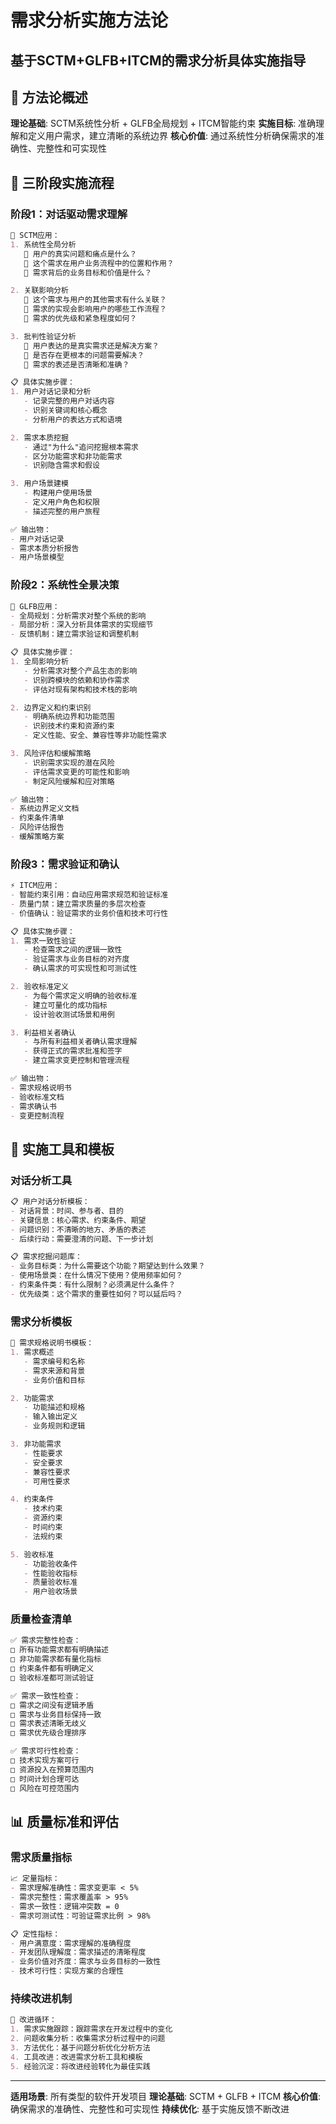 # 需求分析实施方法论
## 基于SCTM+GLFB+ITCM的需求分析具体实施指导

## 📖 **方法论概述**

**理论基础**: SCTM系统性分析 + GLFB全局规划 + ITCM智能约束
**实施目标**: 准确理解和定义用户需求，建立清晰的系统边界
**核心价值**: 通过系统性分析确保需求的准确性、完整性和可实现性

## 🎯 **三阶段实施流程**

### **阶段1：对话驱动需求理解**
```markdown
🧠 SCTM应用：
1. 系统性全局分析
   🤔 用户的真实问题和痛点是什么？
   🤔 这个需求在用户业务流程中的位置和作用？
   🤔 需求背后的业务目标和价值是什么？

2. 关联影响分析
   🤔 这个需求与用户的其他需求有什么关联？
   🤔 需求的实现会影响用户的哪些工作流程？
   🤔 需求的优先级和紧急程度如何？

3. 批判性验证分析
   🤔 用户表达的是真实需求还是解决方案？
   🤔 是否存在更根本的问题需要解决？
   🤔 需求的表述是否清晰和准确？

📋 具体实施步骤：
1. 用户对话记录和分析
   - 记录完整的用户对话内容
   - 识别关键词和核心概念
   - 分析用户的表达方式和语境

2. 需求本质挖掘
   - 通过"为什么"追问挖掘根本需求
   - 区分功能需求和非功能需求
   - 识别隐含需求和假设

3. 用户场景建模
   - 构建用户使用场景
   - 定义用户角色和权限
   - 描述完整的用户旅程

✅ 输出物：
- 用户对话记录
- 需求本质分析报告
- 用户场景模型
```

### **阶段2：系统性全景决策**
```markdown
🔄 GLFB应用：
- 全局规划：分析需求对整个系统的影响
- 局部分析：深入分析具体需求的实现细节
- 反馈机制：建立需求验证和调整机制

📋 具体实施步骤：
1. 全局影响分析
   - 分析需求对整个产品生态的影响
   - 识别跨模块的依赖和协作需求
   - 评估对现有架构和技术栈的影响

2. 边界定义和约束识别
   - 明确系统边界和功能范围
   - 识别技术约束和资源约束
   - 定义性能、安全、兼容性等非功能性需求

3. 风险评估和缓解策略
   - 识别需求实现的潜在风险
   - 评估需求变更的可能性和影响
   - 制定风险缓解和应对策略

✅ 输出物：
- 系统边界定义文档
- 约束条件清单
- 风险评估报告
- 缓解策略方案
```

### **阶段3：需求验证和确认**
```markdown
⚡ ITCM应用：
- 智能约束引用：自动应用需求规范和验证标准
- 质量门禁：建立需求质量的多层次检查
- 价值确认：验证需求的业务价值和技术可行性

📋 具体实施步骤：
1. 需求一致性验证
   - 检查需求之间的逻辑一致性
   - 验证需求与业务目标的对齐度
   - 确认需求的可实现性和可测试性

2. 验收标准定义
   - 为每个需求定义明确的验收标准
   - 建立可量化的成功指标
   - 设计验收测试场景和用例

3. 利益相关者确认
   - 与所有利益相关者确认需求理解
   - 获得正式的需求批准和签字
   - 建立需求变更控制和管理流程

✅ 输出物：
- 需求规格说明书
- 验收标准文档
- 需求确认书
- 变更控制流程
```

## 🔧 **实施工具和模板**

### **对话分析工具**
```markdown
📋 用户对话分析模板：
- 对话背景：时间、参与者、目的
- 关键信息：核心需求、约束条件、期望
- 问题识别：不清晰的地方、矛盾的表述
- 后续行动：需要澄清的问题、下一步计划

📋 需求挖掘问题库：
- 业务目标类：为什么需要这个功能？期望达到什么效果？
- 使用场景类：在什么情况下使用？使用频率如何？
- 约束条件类：有什么限制？必须满足什么条件？
- 优先级类：这个需求的重要性如何？可以延后吗？
```

### **需求分析模板**
```markdown
📄 需求规格说明书模板：
1. 需求概述
   - 需求编号和名称
   - 需求来源和背景
   - 业务价值和目标

2. 功能需求
   - 功能描述和规格
   - 输入输出定义
   - 业务规则和逻辑

3. 非功能需求
   - 性能要求
   - 安全要求
   - 兼容性要求
   - 可用性要求

4. 约束条件
   - 技术约束
   - 资源约束
   - 时间约束
   - 法规约束

5. 验收标准
   - 功能验收条件
   - 性能验收指标
   - 质量验收标准
   - 用户验收场景
```

### **质量检查清单**
```markdown
✅ 需求完整性检查：
□ 所有功能需求都有明确描述
□ 非功能需求都有量化指标
□ 约束条件都有明确定义
□ 验收标准都可测试验证

✅ 需求一致性检查：
□ 需求之间没有逻辑矛盾
□ 需求与业务目标保持一致
□ 需求表述清晰无歧义
□ 需求优先级合理排序

✅ 需求可行性检查：
□ 技术实现方案可行
□ 资源投入在预算范围内
□ 时间计划合理可达
□ 风险在可控范围内
```

## 📊 **质量标准和评估**

### **需求质量指标**
```markdown
📈 定量指标：
- 需求理解准确性：需求变更率 < 5%
- 需求完整性：需求覆盖率 > 95%
- 需求一致性：逻辑冲突数 = 0
- 需求可测试性：可验证需求比例 > 98%

📋 定性指标：
- 用户满意度：需求理解的准确程度
- 开发团队理解度：需求描述的清晰程度
- 业务价值对齐度：需求与业务目标的一致性
- 技术可行性：实现方案的合理性
```

### **持续改进机制**
```markdown
🔄 改进循环：
1. 需求实施跟踪：跟踪需求在开发过程中的变化
2. 问题收集分析：收集需求分析过程中的问题
3. 方法优化：基于问题分析优化分析方法
4. 工具改进：改进需求分析工具和模板
5. 经验沉淀：将改进经验转化为最佳实践
```

---

**适用场景**: 所有类型的软件开发项目
**理论基础**: SCTM + GLFB + ITCM
**核心价值**: 确保需求的准确性、完整性和可实现性
**持续优化**: 基于实施反馈不断改进
